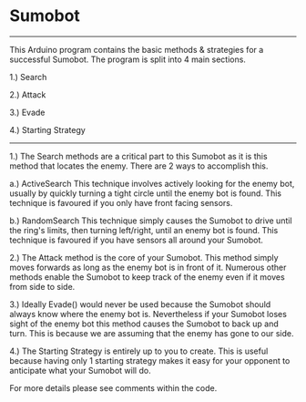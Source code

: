 # Sumobot
---

This Arduino program contains the basic methods & strategies for a successful Sumobot. The program is split into 4 main sections.

1.) Search

2.) Attack

3.) Evade

4.) Starting Strategy

---

1.) The Search methods are a critical part to this Sumobot as it is this method that locates the enemy. There are 2 ways to accomplish this.

  a.) ActiveSearch
    This technique involves actively looking for the enemy bot, usually by quickly turning a tight circle until the enemy bot is found. This technique is favoured if you only have front facing sensors.
    
  b.) RandomSearch
    This technique simply causes the Sumobot to drive until the ring's limits, then turning left/right, until an enemy bot is found. This technique is favoured if you have sensors all around your Sumobot.

2.) The Attack method is the core of your Sumobot. This method simply moves forwards as long as the enemy bot is in front of it. Numerous other methods enable the Sumobot to keep track of the enemy even if it moves from side to side.

3.) Ideally Evade() would never be used because the Sumobot should always know where the enemy bot is. Nevertheless if your Sumobot loses sight of the enemy bot this method causes the Sumobot to back up and turn. This is because we are assuming that the enemy has gone to our side.

4.) The Starting Strategy is entirely up to you to create. This is useful because having only 1 starting strategy makes it easy for your opponent to anticipate what your Sumobot will do.


For more details please see comments within the code.
